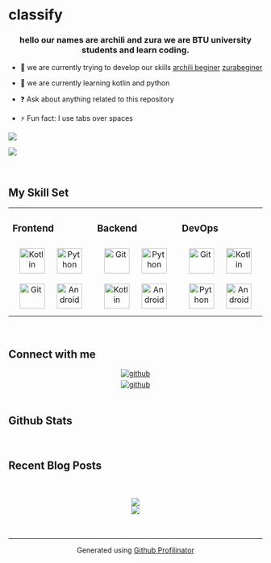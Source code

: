 # classify
### <div align="center">hello our names are archili and zura we are BTU university students and learn coding.</div>  
  

- 🔭 we are currently trying to develop our skills [archili beginer](https://github.com/Archilimilorava) [zurabeginer](https://github.com/Zura18)  
  

- 🌱 we are currently learning kotlin and python  
  

- ❓ Ask about anything related to this repository  
  

- ⚡ Fun fact: I use tabs over spaces  
  

![](https://scontent.ftbs4-2.fna.fbcdn.net/v/t1.15752-9/325502910_730092921880155_7812642956384949547_n.jpg?_nc_cat=107&ccb=1-7&_nc_sid=ae9488&_nc_eui2=AeGDwQfF4UUbDgya4Sa9Chg--W_OU9EGXVf5b85T0QZdV1KAY073kqW95TvZRKiJmRawS0zl096owmf5s3ArPVWF&_nc_ohc=8WtvuiOqmqIAX904Q0k&tn=Lf7j7U_QHpCnd0xQ&_nc_ht=scontent.ftbs4-2.fna&oh=03_AdTo5c9j3873bPwt5P-ZPjXQO1d69npHCxi5jGLbIxBjxg&oe=63EE7251)  
  

![](https://scontent.ftbs4-2.fna.fbcdn.net/v/t1.15752-9/325999062_866936944541565_7161151426522058312_n.jpg?_nc_cat=110&ccb=1-7&_nc_sid=ae9488&_nc_eui2=AeHN5VU8h5m-tHMEZ6ROtQ76UIlLVzLPxM5QiUtXMs_EzpwUcMKfjrUQ0rrA9iy71-Ha7ObOBI-xQpGcFysq1K0h&_nc_ohc=pSx8y1G9rB0AX-KrfTz&_nc_ht=scontent.ftbs4-2.fna&oh=03_AdRHWwkY6pDRZVP0DlnOVQwqKHhoAuWzkjXmJMTouPD4UQ&oe=63EE6F29)  
  

<br/>  


## My Skill Set  
<table><tr><td valign="top" width="33%">



### Frontend  
<div align="center">  
<a href="https://kotlinlang.org/" target="_blank"><img style="margin: 10px" src="https://profilinator.rishav.dev/skills-assets/kotlinlang-icon.svg" alt="Kotlin" height="50" /></a>  
<a href="https://www.python.org/" target="_blank"><img style="margin: 10px" src="https://profilinator.rishav.dev/skills-assets/python-original.svg" alt="Python" height="50" /></a>  
<a href="https://github.com/" target="_blank"><img style="margin: 10px" src="https://profilinator.rishav.dev/skills-assets/git-scm-icon.svg" alt="Git" height="50" /></a>  
<a href="https://www.android.com/intl/en_in/" target="_blank"><img style="margin: 10px" src="https://profilinator.rishav.dev/skills-assets/android-original-wordmark.svg" alt="Android" height="50" /></a>  
</div>

</td><td valign="top" width="33%">



### Backend  
<div align="center">  
<a href="https://github.com/" target="_blank"><img style="margin: 10px" src="https://profilinator.rishav.dev/skills-assets/git-scm-icon.svg" alt="Git" height="50" /></a>  
<a href="https://www.python.org/" target="_blank"><img style="margin: 10px" src="https://profilinator.rishav.dev/skills-assets/python-original.svg" alt="Python" height="50" /></a>  
<a href="https://kotlinlang.org/" target="_blank"><img style="margin: 10px" src="https://profilinator.rishav.dev/skills-assets/kotlinlang-icon.svg" alt="Kotlin" height="50" /></a>  
<a href="https://www.android.com/intl/en_in/" target="_blank"><img style="margin: 10px" src="https://profilinator.rishav.dev/skills-assets/android-original-wordmark.svg" alt="Android" height="50" /></a>  
</div>

</td><td valign="top" width="33%">



### DevOps  
<div align="center">  
<a href="https://github.com/" target="_blank"><img style="margin: 10px" src="https://profilinator.rishav.dev/skills-assets/git-scm-icon.svg" alt="Git" height="50" /></a>  
<a href="https://kotlinlang.org/" target="_blank"><img style="margin: 10px" src="https://profilinator.rishav.dev/skills-assets/kotlinlang-icon.svg" alt="Kotlin" height="50" /></a>  
<a href="https://www.python.org/" target="_blank"><img style="margin: 10px" src="https://profilinator.rishav.dev/skills-assets/python-original.svg" alt="Python" height="50" /></a>  
<a href="https://www.android.com/intl/en_in/" target="_blank"><img style="margin: 10px" src="https://profilinator.rishav.dev/skills-assets/android-original-wordmark.svg" alt="Android" height="50" /></a>  
</div>

</td></tr></table>  

<br/>  


## Connect with me  
<div align="center">
<a href="https://github.com/Archilimilorava" target="_blank">
<img src=https://img.shields.io/badge/github-%2324292e.svg?&style=for-the-badge&logo=github&logoColor=white alt=github style="margin-bottom: 5px;" />
</a>  
</div>  
  

<div align="center">
<a href="https://github.com/Zura18" target="_blank">
<img src=https://img.shields.io/badge/github-%2324292e.svg?&style=for-the-badge&logo=github&logoColor=white alt=github style="margin-bottom: 5px;" />
</a>  
</div>  
  

<br/>  


## Github Stats  
  

<br/>  


## Recent Blog Posts  
  

<br/>  

  

<br/>  

<div align="center">
<img src="https://komarev.com/ghpvc/?username=Archilimilorava&&style=flat-square" align="center" />
</div>  
  

<div align="center">
<img src="https://komarev.com/ghpvc/?username=Zura18&&style=flat-square" align="center" />
</div>  
  

<br/>  


<br />

----
<div align="center">Generated using <a href="https://profilinator.rishav.dev/" target="_blank">Github Profilinator</a></div>
